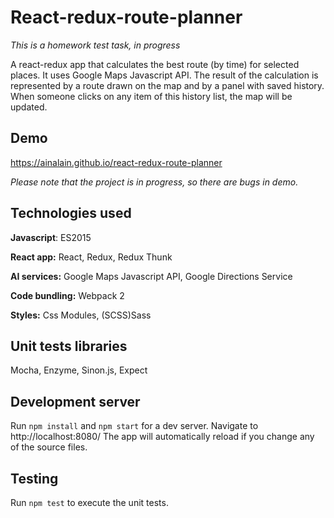 # React-redux-route-planner
*This is a homework test task, in progress*

A react-redux app that calculates the best route (by time) for selected places.
It uses Google Maps Javascript API.
The result of the calculation is represented by a route drawn on the map and by a panel with saved history.
When someone clicks on any item of this history list, the map will be updated.

## Demo
https://ainalain.github.io/react-redux-route-planner

*Please note that the project is in progress, so there are bugs in demo.*

## Technologies used

**Javascript**: ES2015

**React app:** React, Redux, Redux Thunk

**AI services:** Google Maps Javascript API, Google Directions Service

**Code bundling:** Webpack 2

**Styles:** Css Modules, (SCSS)Sass

## Unit tests libraries

Mocha, Enzyme, Sinon.js, Expect

## Development server

Run `npm install` and `npm start` for a dev server.
Navigate to http://localhost:8080/
The app will automatically reload if you change any of the source files.

## Testing

Run `npm test` to execute the unit tests.
